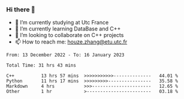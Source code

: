 ### Hi there 👋
- 🔭 I’m currently studying at Utc France
- 🌱 I’m currently learning DataBase and C++
- 👯 I’m looking to collaborate on C++ projects
- 📫 How to reach me: houze.zhang@etu.utc.fr

<!--START_SECTION:waka-->

```text
From: 13 December 2022 - To: 16 January 2023

Total Time: 31 hrs 43 mins

C++          13 hrs 57 mins  >>>>>>>>>>>--------------   44.01 %
Python       11 hrs 17 mins  >>>>>>>>>----------------   35.58 %
Markdown     4 hrs           >>>----------------------   12.65 %
Other        1 hr            >------------------------   03.18 %
```

<!--END_SECTION:waka-->
